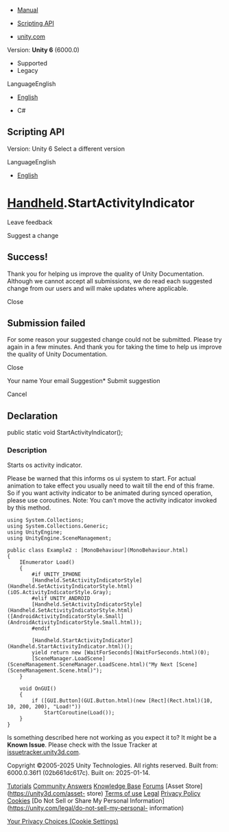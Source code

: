 [ ]()

  * [Manual](../Manual/index.html)
  * [Scripting API](../ScriptReference/index.html)

  * [unity.com](https://unity.com/)

Version: **Unity 6** (6000.0)

  * Supported
  * Legacy

LanguageEnglish

  * [English]()

  * C#

[ ](https://docs.unity3d.com)

## Scripting API

Version: Unity 6 Select a different version

LanguageEnglish

  * [English]()

#  [Handheld](Handheld.html).StartActivityIndicator

Leave feedback

Suggest a change

## Success!

Thank you for helping us improve the quality of Unity Documentation. Although
we cannot accept all submissions, we do read each suggested change from our
users and will make updates where applicable.

Close

## Submission failed

For some reason your suggested change could not be submitted. Please <a>try
again</a> in a few minutes. And thank you for taking the time to help us
improve the quality of Unity Documentation.

Close

Your name Your email Suggestion* Submit suggestion

Cancel

[ ]()

## Declaration

public static void StartActivityIndicator();

### Description

Starts os activity indicator.

Please be warned that this informs os ui system to start. For actual animation
to take effect you usually need to wait till the end of this frame. So if you
want activity indicator to be animated during synced operation, please use
coroutines. Note: You can't move the activity indicator invoked by this
method.

    
    
    using System.Collections;
    using System.Collections.Generic;
    using UnityEngine;
    using UnityEngine.SceneManagement;  
      
    public class Example2 : [MonoBehaviour](MonoBehaviour.html)
    {
        IEnumerator Load()
        {
            #if UNITY_IPHONE
            [Handheld.SetActivityIndicatorStyle](Handheld.SetActivityIndicatorStyle.html)(iOS.ActivityIndicatorStyle.Gray);
            #elif UNITY_ANDROID
            [Handheld.SetActivityIndicatorStyle](Handheld.SetActivityIndicatorStyle.html)([AndroidActivityIndicatorStyle.Small](AndroidActivityIndicatorStyle.Small.html));
            #endif  
      
            [Handheld.StartActivityIndicator](Handheld.StartActivityIndicator.html)();
            yield return new [WaitForSeconds](WaitForSeconds.html)(0);
            [SceneManager.LoadScene](SceneManagement.SceneManager.LoadScene.html)("My Next [Scene](SceneManagement.Scene.html)");
        }  
      
        void OnGUI()
        {
            if ([GUI.Button](GUI.Button.html)(new [Rect](Rect.html)(10, 10, 200, 200), "Load!"))
                StartCoroutine(Load());
        }
    }
    

Is something described here not working as you expect it to? It might be a
**Known Issue**. Please check with the Issue Tracker at
[issuetracker.unity3d.com](https://issuetracker.unity3d.com).

Copyright ©2005-2025 Unity Technologies. All rights reserved. Built from:
6000.0.36f1 (02b661dc617c). Built on: 2025-01-14.

[Tutorials](https://unity3d.com/learn) [Community
Answers](https://answers.unity3d.com) [Knowledge
Base](https://support.unity3d.com/hc/en-us)
[Forums](https://forum.unity3d.com) [Asset Store](https://unity3d.com/asset-
store) [Terms of use](https://docs.unity3d.com/Manual/TermsOfUse.html)
[Legal](https://unity.com/legal) [Privacy
Policy](https://unity.com/legal/privacy-policy)
[Cookies](https://unity.com/legal/cookie-policy) [Do Not Sell or Share My
Personal Information](https://unity.com/legal/do-not-sell-my-personal-
information)

[Your Privacy Choices (Cookie Settings)](javascript:void\(0\);)

